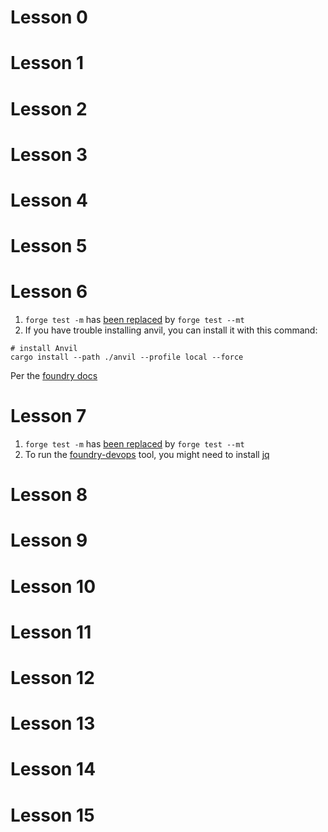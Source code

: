 # Lesson 0

# Lesson 1

# Lesson 2

# Lesson 3

# Lesson 4

# Lesson 5

# Lesson 6

1. `forge test -m` has [been replaced](https://github.com/foundry-rs/foundry/blob/98a1862d7e9f6ee53ef7371c683b10f2322ffa23/CHANGELOG.md?plain=1#L30) by `forge test --mt`
2. If you have trouble installing anvil, you can install it with this command:
```
# install Anvil
cargo install --path ./anvil --profile local --force
```
Per the [foundry docs](https://book.getfoundry.sh/getting-started/installation#building-from-source)

# Lesson 7 

1. `forge test -m` has [been replaced](https://github.com/foundry-rs/foundry/blob/98a1862d7e9f6ee53ef7371c683b10f2322ffa23/CHANGELOG.md?plain=1#L30) by `forge test --mt`
2. To run the [foundry-devops](https://github.com/Cyfrin/foundry-devops/) tool, you might need to install [jq](https://stackoverflow.com/questions/37668134/how-to-install-jq-on-mac-on-the-command-line)

# Lesson 8

# Lesson 9

# Lesson 10

# Lesson 11

# Lesson 12

# Lesson 13

# Lesson 14

# Lesson 15



